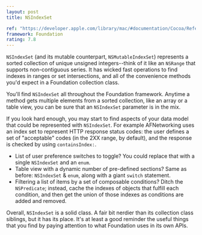 ```yaml
---
layout: post
title: NSIndexSet

ref: "https://developer.apple.com/library/mac/#documentation/Cocoa/Reference/Foundation/Classes/NSSet_Class/Reference/Reference.html"
framework: Foundation
rating: 7.8
---
```


`NSIndexSet` (and its mutable counterpart, `NSMutableIndexSet`) represents a sorted collection of unique unsigned integers--think of it like an `NSRange` that supports non-contiguous series. It has wicked fast operations to find indexes in ranges or set intersections, and all of the convenience methods you'd expect in a Foundation collection class.

You'll find `NSIndexSet` all throughout the Foundation framework. Anytime a method gets multiple elements from a sorted collection, like an array or a table view, you can be sure that an `NSIndexSet` parameter is in the mix.

If you look hard enough, you may start to find aspects of your data model that could be represented with `NSIndexSet`. For example AFNetworking uses an index set to represent HTTP response status codes: the user defines a set of "acceptable" codes (in the 2XX range, by default), and the response is checked by using `containsIndex:`.

- List of user preference switches to toggle? You could replace that with a single `NSIndexSet` and an `enum`.
- Table view with a dynamic number of pre-defined sections? Same as before: `NSIndexSet` & `enum`, along with a giant `switch` statement.
- Filtering a list of items by a set of composable conditions? Ditch the `NSPredicate`; instead, cache the indexes of objects that fulfill each condition, and then get the union of those indexes as conditions are added and removed.

Overall, `NSIndexSet` is a solid class. A fair bit nerdier than its collection class siblings, but it has its place. It's at least a good reminder the useful things that you find by paying attention to what Foundation uses in its own APIs.
